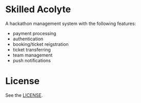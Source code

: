 # Skilled Acolyte
A hackathon management system with the following features:
* payment processing
* authentication
* booking/ticket reigstration
* ticket transferring
* team management
* push notifications

# License
See the [LICENSE](LICENSE.md).
